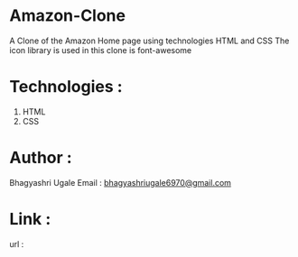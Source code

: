 # Amazon-Clone

A Clone of the Amazon Home page using technologies HTML and CSS The icon library is used in this clone is font-awesome


# Technologies :
1. HTML
2. CSS

# Author :
Bhagyashri Ugale
Email : bhagyashriugale6970@gmail.com

# Link :
url :

